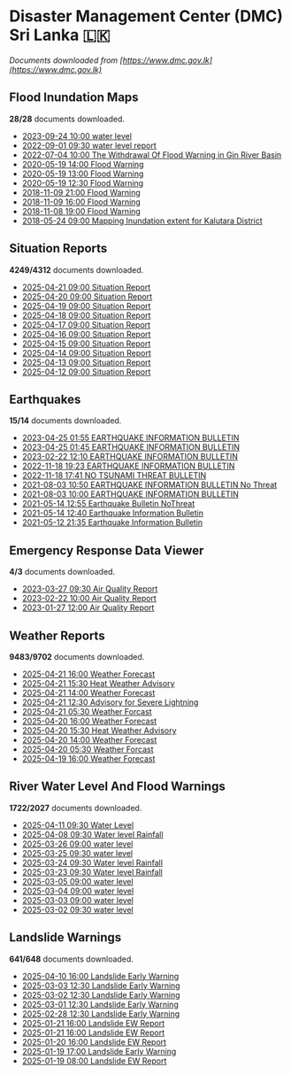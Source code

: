 # Disaster Management Center (DMC) Sri Lanka :sri_lanka:

*Documents downloaded from [https://www.dmc.gov.lk](https://www.dmc.gov.lk)*

## Flood Inundation Maps

**28/28** documents downloaded.

* [2023-09-24 10:00 water level](data/flood-inundation-maps/20230924.1000.water-level.pdf)
* [2022-09-01 09:30 water level report](data/flood-inundation-maps/20220901.0930.water-level-report.pdf)
* [2022-07-04 10:00 The Withdrawal Of Flood Warning in Gin River Basin](data/flood-inundation-maps/20220704.1000.the-withdrawal-of-flood-warning-in-gin-river-basin.pdf)
* [2020-05-19 14:00 Flood Warning](data/flood-inundation-maps/20200519.1400.flood-warning.pdf)
* [2020-05-19 13:00 Flood Warning](data/flood-inundation-maps/20200519.1300.flood-warning.pdf)
* [2020-05-19 12:30 Flood Warning](data/flood-inundation-maps/20200519.1230.flood-warning.pdf)
* [2018-11-09 21:00 Flood Warning](data/flood-inundation-maps/20181109.2100.flood-warning.PDF)
* [2018-11-09 16:00 Flood Warning](data/flood-inundation-maps/20181109.1600.flood-warning.PDF)
* [2018-11-08 19:00 Flood Warning](data/flood-inundation-maps/20181108.1900.flood-warning.PDF)
* [2018-05-24 09:00 Mapping Inundation extent for Kalutara District](data/flood-inundation-maps/20180524.0900.mapping-inundation-extent-for-kalutara-district.pdf)

## Situation Reports

**4249/4312** documents downloaded.

* [2025-04-21 09:00 Situation Report](data/situation-reports/20250421.0900.situation-report.pdf)
* [2025-04-20 09:00 Situation Report](data/situation-reports/20250420.0900.situation-report.pdf)
* [2025-04-19 09:00 Situation Report](data/situation-reports/20250419.0900.situation-report.pdf)
* [2025-04-18 09:00 Situation Report](data/situation-reports/20250418.0900.situation-report.pdf)
* [2025-04-17 09:00 Situation Report](data/situation-reports/20250417.0900.situation-report.pdf)
* [2025-04-16 09:00 Situation Report](data/situation-reports/20250416.0900.situation-report.pdf)
* [2025-04-15 09:00 Situation Report](data/situation-reports/20250415.0900.situation-report.pdf)
* [2025-04-14 09:00 Situation Report](data/situation-reports/20250414.0900.situation-report.pdf)
* [2025-04-13 09:00 Situation Report](data/situation-reports/20250413.0900.situation-report.pdf)
* [2025-04-12 09:00 Situation Report](data/situation-reports/20250412.0900.situation-report.pdf)

## Earthquakes

**15/14** documents downloaded.

* [2023-04-25 01:55 EARTHQUAKE INFORMATION BULLETIN](data/earthquakes/20230425.0155.earthquake-information-bulletin.pdf)
* [2023-04-25 01:45 EARTHQUAKE INFORMATION BULLETIN](data/earthquakes/20230425.0145.earthquake-information-bulletin.pdf)
* [2023-02-22 12:10 EARTHQUAKE INFORMATION BULLETIN](data/earthquakes/20230222.1210.earthquake-information-bulletin.pdf)
* [2022-11-18 19:23 EARTHQUAKE INFORMATION BULLETIN](data/earthquakes/20221118.1923.earthquake-information-bulletin.pdf)
* [2022-11-18 17:41 NO TSUNAMI THREAT BULLETIN](data/earthquakes/20221118.1741.no-tsunami-threat-bulletin.pdf)
* [2021-08-03 10:50 EARTHQUAKE INFORMATION BULLETIN No Threat](data/earthquakes/20210803.1050.earthquake-information-bulletin-no-threat.pdf)
* [2021-08-03 10:00 EARTHQUAKE INFORMATION BULLETIN](data/earthquakes/20210803.1000.earthquake-information-bulletin.pdf)
* [2021-05-14 12:55 Earthquake Bulletin NoThreat](data/earthquakes/20210514.1255.earthquake-bulletin-nothreat.pdf)
* [2021-05-14 12:40 Earthquake Information Bulletin](data/earthquakes/20210514.1240.earthquake-information-bulletin.pdf)
* [2021-05-12 21:35 Earthquake Information Bulletin](data/earthquakes/20210512.2135.earthquake-information-bulletin.pdf)

## Emergency Response Data Viewer

**4/3** documents downloaded.

* [2023-03-27 09:30 Air Quality Report](data/emergency-response-data-viewer/20230327.0930.air-quality-report.pdf)
* [2023-02-22 10:00 Air Quality Report](data/emergency-response-data-viewer/20230222.1000.air-quality-report.pdf)
* [2023-01-27 12:00 Air Quality Report](data/emergency-response-data-viewer/20230127.1200.air-quality-report.pdf)

## Weather Reports

**9483/9702** documents downloaded.

* [2025-04-21 16:00 Weather Forecast](data/weather-reports/20250421.1600.weather-forecast.pdf)
* [2025-04-21 15:30 Heat Weather Advisory](data/weather-reports/20250421.1530.heat-weather-advisory.pdf)
* [2025-04-21 14:00 Weather Forecast](data/weather-reports/20250421.1400.weather-forecast.pdf)
* [2025-04-21 12:30 Advisory for Severe Lightning](data/weather-reports/20250421.1230.advisory-for-severe-lightning.pdf)
* [2025-04-21 05:30 Weather Forcast](data/weather-reports/20250421.0530.weather-forcast.pdf)
* [2025-04-20 16:00 Weather Forecast](data/weather-reports/20250420.1600.weather-forecast.pdf)
* [2025-04-20 15:30 Heat Weather Advisory](data/weather-reports/20250420.1530.heat-weather-advisory.pdf)
* [2025-04-20 14:00 Weather Forecast](data/weather-reports/20250420.1400.weather-forecast.pdf)
* [2025-04-20 05:30 Weather Forcast](data/weather-reports/20250420.0530.weather-forcast.pdf)
* [2025-04-19 16:00 Weather Forecast](data/weather-reports/20250419.1600.weather-forecast.pdf)

## River Water Level And Flood Warnings

**1722/2027** documents downloaded.

* [2025-04-11 09:30 Water Level](data/river-water-level-and-flood-warnings/20250411.0930.water-level.jpg)
* [2025-04-08 09:30 Water level  Rainfall](data/river-water-level-and-flood-warnings/20250408.0930.water-level-rainfall.jpg)
* [2025-03-26 09:00 water level](data/river-water-level-and-flood-warnings/20250326.0900.water-level.jpg)
* [2025-03-25 09:30 water level](data/river-water-level-and-flood-warnings/20250325.0930.water-level.jpg)
* [2025-03-24 09:30 Water level  Rainfall](data/river-water-level-and-flood-warnings/20250324.0930.water-level-rainfall.jpg)
* [2025-03-23 09:30 Water level  Rainfall](data/river-water-level-and-flood-warnings/20250323.0930.water-level-rainfall.jpg)
* [2025-03-05 09:00 water level](data/river-water-level-and-flood-warnings/20250305.0900.water-level.jpg)
* [2025-03-04 09:00 water level](data/river-water-level-and-flood-warnings/20250304.0900.water-level.jpg)
* [2025-03-03 09:00 water level](data/river-water-level-and-flood-warnings/20250303.0900.water-level.jpg)
* [2025-03-02 09:30 water level](data/river-water-level-and-flood-warnings/20250302.0930.water-level.jpg)

## Landslide Warnings

**641/648** documents downloaded.

* [2025-04-10 16:00 Landslide Early Warning](data/landslide-warnings/20250410.1600.landslide-early-warning.pdf)
* [2025-03-03 12:30 Landslide Early Warning](data/landslide-warnings/20250303.1230.landslide-early-warning.pdf)
* [2025-03-02 12:30 Landslide Early Warning](data/landslide-warnings/20250302.1230.landslide-early-warning.pdf)
* [2025-03-01 12:30 Landslide Early Warning](data/landslide-warnings/20250301.1230.landslide-early-warning.pdf)
* [2025-02-28 12:30 Landslide Early Warning](data/landslide-warnings/20250228.1230.landslide-early-warning.pdf)
* [2025-01-21 16:00 Landslide EW Report](data/landslide-warnings/20250121.1600.landslide-ew-report.pdf)
* [2025-01-21 16:00 Landslide EW Report](data/landslide-warnings/20250121.1600.landslide-ew-report.pdf)
* [2025-01-20 16:00 Landslide EW Report](data/landslide-warnings/20250120.1600.landslide-ew-report.pdf)
* [2025-01-19 17:00 Landslide Early Warning](data/landslide-warnings/20250119.1700.landslide-early-warning.pdf)
* [2025-01-19 08:00 Landslide EW Report](data/landslide-warnings/20250119.0800.landslide-ew-report.pdf)
